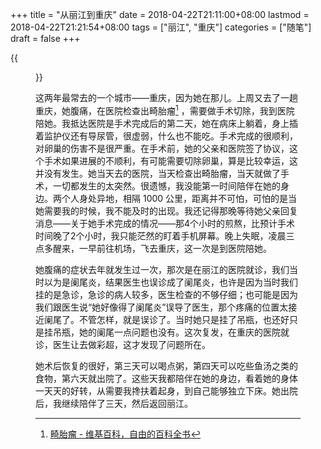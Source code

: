 +++
title = "从丽江到重庆"
date = 2018-04-22T21:11:00+08:00
lastmod = 2018-04-22T21:21:54+08:00
tags = ["丽江", "重庆"]
categories = ["随笔"]
draft = false
+++

{{<figure src="/image/other/chongqing.jpg">}}

这两年最常去的一个城市——重庆，因为她在那儿。上周又去了一趟重庆，她腹痛，在医院检查出畸胎瘤[^fn:1] ，需要做手术切除，我到医院陪她。我抵达医院是手术完成后的第二天，她在病床上躺着，身上插着监护仪还有导尿管，很虚弱，什么也不能吃。手术完成的很顺利，对卵巢的伤害不是很严重。在手术前，她的父亲和医院签了协议，这个手术如果进展的不顺利，有可能需要切除卵巢，算是比较幸运，这并没有发生。她当天去的医院，当天检查出畸胎瘤，当天就做了手术，一切都发生的太突然。很遗憾，我没能第一时间陪伴在她的身边。两个人身处异地，相隔 1000 公里，距离并不可怕，可怕的是当她需要我的时候，我不能及时的出现。我还记得那晚等待她父亲回复消息——关于她手术完成的情况——那4个小时的煎熬，比预计手术时间晚了2个小时，我只能茫然的盯着手机屏幕。晚上失眠，凌晨三点多醒来，一早前往机场，飞去重庆，这一次是到医院陪她。

<!--more-->

她腹痛的症状去年就发生过一次，那次是在丽江的医院就诊，我们当时以为是阑尾炎，结果医生也误诊成了阑尾炎，也许是因为当时我们挂的是急诊，急诊的病人较多，医生检查的不够仔细；也可能是因为我们跟医生说“她好像得了阑尾炎”误导了医生，那个疼痛的位置太接近阑尾了。不管怎样，就是误诊了。当时她只是挂了吊瓶，也还好只是挂吊瓶，她的阑尾一点问题也没有。这次复发，在重庆的医院就诊，医生让去做彩超，这才发现了问题所在。

她术后恢复的很好，第三天可以喝点粥，第四天可以吃些鱼汤之类的食物，第六天就出院了。这些天我都陪伴在她的身边，看着她的身体一天天的好转，从需要我搀扶着起身，到自己能够独立下床。她出院后，我继续陪伴了三天，然后返回丽江。

[^fn:1]: [畸胎瘤 - 维基百科，自由的百科全书](https://zh.wikipedia.org/zh-hans/%E7%95%B8%E8%83%8E%E7%98%A4)
